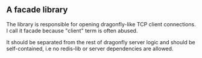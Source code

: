 ## A facade library

The library is responsible for opening dragonfly-like TCP client connections.
I call it facade because "client" term is often abused.

It should be separated from the rest of dragonfly server logic and should be self-contained, i.e
no redis-lib or server dependencies are allowed.


